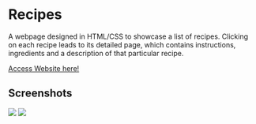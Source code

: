 # Recipes
A webpage designed in HTML/CSS to showcase a list of recipes. Clicking on each recipe leads to its detailed page, which contains instructions, ingredients and a description of that particular recipe.

[Access Website here!](https://gensys09.github.io/odin-recipes)

## Screenshots
![](https://i.postimg.cc/rmhGfbNw/image.png)
![](https://i.postimg.cc/XJXBYv9n/image.png)
